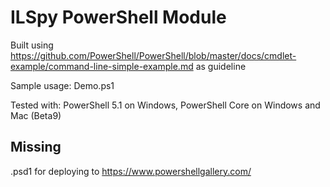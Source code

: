# ILSpy PowerShell Module

Built using https://github.com/PowerShell/PowerShell/blob/master/docs/cmdlet-example/command-line-simple-example.md as guideline

Sample usage: Demo.ps1

Tested with: PowerShell 5.1 on Windows, PowerShell Core on Windows and Mac (Beta9)



## Missing

.psd1 for deploying to https://www.powershellgallery.com/